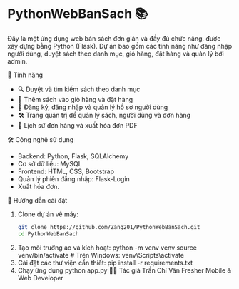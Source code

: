 # PythonWebBanSach 📚

Đây là một ứng dụng web bán sách đơn giản và đầy đủ chức năng, được xây dựng bằng Python (Flask).
Dự án bao gồm các tính năng như đăng nhập người dùng, duyệt sách theo danh mục, giỏ hàng, đặt hàng và quản lý bởi admin.

 🚀 Tính năng

- 🔍 Duyệt và tìm kiếm sách theo danh mục
- 🛒 Thêm sách vào giỏ hàng và đặt hàng
- 👤 Đăng ký, đăng nhập và quản lý hồ sơ người dùng
- 🛠️ Trang quản trị để quản lý sách, người dùng và đơn hàng
- 📄 Lịch sử đơn hàng và xuất hóa đơn PDF

 🛠️ Công nghệ sử dụng

- Backend: Python, Flask, SQLAlchemy
- Cơ sở dữ liệu: MySQL
- Frontend: HTML, CSS, Bootstrap
- Quản lý phiên đăng nhập: Flask-Login
- Xuất hóa đơn.

 🔧 Hướng dẫn cài đặt

1. Clone dự án về máy:
   ```bash
   git clone https://github.com/Zang201/PythonWebBanSach.git
   cd PythonWebBanSach
2. Tạo môi trường ảo và kích hoạt:
   python -m venv venv
   source venv/bin/activate     # Trên Windows: venv\Scripts\activate
3. Cài đặt các thư viện cần thiết:
   pip install -r requirements.txt
4. Chạy ứng dụng
   python app.py
👨‍💻 Tác giả
Trần Chí Vân
Fresher Mobile & Web Developer


